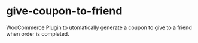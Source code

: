 # give-coupon-to-friend
WooCommerce Plugin to utomatically generate a coupon to give to a friend when order is completed.
